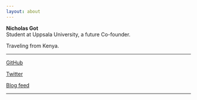 ```yaml
---
layout: about
---
```


**Nicholas Got**<br />
Student at Uppsala University, a future Co-founder.

Traveling from Kenya.

---

<div class="links">
<a href="https://github.com/Tiglas" target="_blank">GitHub</a>

<a href="https://twitter.com/an_G0T" target="_blank">Twitter</a>

<a href="/feed.xml" target="_blank">Blog feed</a>
</div>

---
